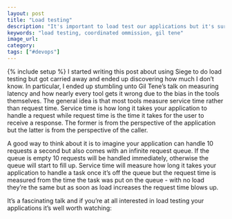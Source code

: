 ```yaml
---
layout: post
title: "Load testing"
description: "It's important to load test our applications but it's surprising how difficult it is to do it right."
keywords: "load testing, coordinated ommission, gil tene"
image_url:
category:
tags: ["#devops"]
---
```

{% include setup %}
I started writing this post about using Siege to do load testing but got carried away and ended up discovering how much I don’t know. In particular, I ended up stumbling unto Gil Tene’s talk on measuring latency and how nearly every tool gets it wrong due to the bias in the tools themselves. The general idea is that most tools measure service time rather than request time. Service time is how long it takes your application to handle a request while request time is the time it takes for the user to receive a response. The former is from the perspective of the application but the latter is from the perspective of the caller.

A good way to think about it is to imagine your application can handle 10 requests a second but also comes with an infinite request queue. If the queue is empty 10 requests will be handled immediately, otherwise the queue will start to fill up. Service time will measure how long it takes your application to handle a task once it’s off the queue but the request time is measured from the time the task was put on the queue - with no load they’re the same but as soon as load increases the request time blows up.

It’s a fascinating talk and if you’re at all interested in load testing your applications it’s well worth watching:

<amp-youtube data-videoid="lJ8ydIuPFeU" layout="responsive" width="640" height="480"></amp-youtube>
